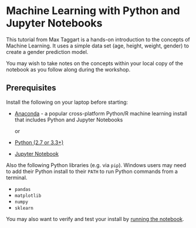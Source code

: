# Machine Learning with Python and Jupyter Notebooks

This tutorial from Max Taggart is a hands-on introduction to the concepts of Machine Learning. It uses a simple  data set (age, height, weight, gender) to create a gender prediction model.

You may wish to take notes on the concepts within your local copy of the notebook as you follow along during the workshop.

## Prerequisites

Install the following on your laptop before starting:
- [Anaconda](https://www.anaconda.com/distribution/) - a popular cross-platform Python/R machine learning install that includes Python and Jupyter Notebooks  

  or

- [Python (2.7 or 3.3+)](https://www.python.org/downloads/)
- [Jupyter Notebook](https://jupyter.org/install)

Also the following Python libraries (e.g. via  `pip`). Windows users may need to add their Python install to their `PATH` to run Python commands from a terminal.

- `pandas`
- `matplotlib`
- `numpy`
- `sklearn`

You may also want to verify and test your install by [running the notebook](https://jupyter.readthedocs.io/en/latest/running.html#running).
